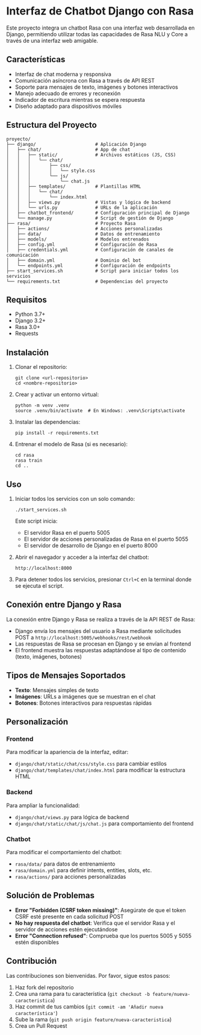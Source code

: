 # Interfaz de Chatbot Django con Rasa

Este proyecto integra un chatbot Rasa con una interfaz web desarrollada en Django, permitiendo utilizar todas las capacidades de Rasa NLU y Core a través de una interfaz web amigable.

## Características

- Interfaz de chat moderna y responsiva
- Comunicación asíncrona con Rasa a través de API REST
- Soporte para mensajes de texto, imágenes y botones interactivos
- Manejo adecuado de errores y reconexión
- Indicador de escritura mientras se espera respuesta
- Diseño adaptado para dispositivos móviles

## Estructura del Proyecto

```
proyecto/
├── django/                      # Aplicación Django
│   ├── chat/                    # App de chat
│   │   ├── static/              # Archivos estáticos (JS, CSS)
│   │   │   └── chat/
│   │   │       ├── css/
│   │   │       │   └── style.css
│   │   │       └── js/
│   │   │           └── chat.js
│   │   ├── templates/           # Plantillas HTML
│   │   │   └── chat/
│   │   │       └── index.html
│   │   ├── views.py             # Vistas y lógica de backend
│   │   └── urls.py              # URLs de la aplicación
│   ├── chatbot_frontend/        # Configuración principal de Django
│   └── manage.py                # Script de gestión de Django
├── rasa/                        # Proyecto Rasa
│   ├── actions/                 # Acciones personalizadas
│   ├── data/                    # Datos de entrenamiento
│   ├── models/                  # Modelos entrenados
│   ├── config.yml               # Configuración de Rasa
│   ├── credentials.yml          # Configuración de canales de comunicación
│   ├── domain.yml               # Dominio del bot
│   └── endpoints.yml            # Configuración de endpoints
├── start_services.sh            # Script para iniciar todos los servicios
└── requirements.txt             # Dependencias del proyecto
```

## Requisitos

- Python 3.7+
- Django 3.2+
- Rasa 3.0+
- Requests

## Instalación

1. Clonar el repositorio:
   ```
   git clone <url-repositorio>
   cd <nombre-repositorio>
   ```

2. Crear y activar un entorno virtual:
   ```
   python -m venv .venv
   source .venv/bin/activate  # En Windows: .venv\Scripts\activate
   ```

3. Instalar las dependencias:
   ```
   pip install -r requirements.txt
   ```

4. Entrenar el modelo de Rasa (si es necesario):
   ```
   cd rasa
   rasa train
   cd ..
   ```

## Uso

1. Iniciar todos los servicios con un solo comando:
   ```
   ./start_services.sh
   ```

   Este script inicia:
   - El servidor Rasa en el puerto 5005
   - El servidor de acciones personalizadas de Rasa en el puerto 5055
   - El servidor de desarrollo de Django en el puerto 8000

2. Abrir el navegador y acceder a la interfaz del chatbot:
   ```
   http://localhost:8000
   ```

3. Para detener todos los servicios, presionar `Ctrl+C` en la terminal donde se ejecuta el script.

## Conexión entre Django y Rasa

La conexión entre Django y Rasa se realiza a través de la API REST de Rasa:

- Django envía los mensajes del usuario a Rasa mediante solicitudes POST a `http://localhost:5005/webhooks/rest/webhook`
- Las respuestas de Rasa se procesan en Django y se envían al frontend
- El frontend muestra las respuestas adaptándose al tipo de contenido (texto, imágenes, botones)

## Tipos de Mensajes Soportados

- **Texto**: Mensajes simples de texto
- **Imágenes**: URLs a imágenes que se muestran en el chat
- **Botones**: Botones interactivos para respuestas rápidas

## Personalización

### Frontend

Para modificar la apariencia de la interfaz, editar:
- `django/chat/static/chat/css/style.css` para cambiar estilos
- `django/chat/templates/chat/index.html` para modificar la estructura HTML

### Backend

Para ampliar la funcionalidad:
- `django/chat/views.py` para lógica de backend
- `django/chat/static/chat/js/chat.js` para comportamiento del frontend

### Chatbot

Para modificar el comportamiento del chatbot:
- `rasa/data/` para datos de entrenamiento
- `rasa/domain.yml` para definir intents, entities, slots, etc.
- `rasa/actions/` para acciones personalizadas

## Solución de Problemas

- **Error "Forbidden (CSRF token missing)"**: Asegúrate de que el token CSRF esté presente en cada solicitud POST
- **No hay respuesta del chatbot**: Verifica que el servidor Rasa y el servidor de acciones estén ejecutándose
- **Error "Connection refused"**: Comprueba que los puertos 5005 y 5055 estén disponibles

## Contribución

Las contribuciones son bienvenidas. Por favor, sigue estos pasos:

1. Haz fork del repositorio
2. Crea una rama para tu característica (`git checkout -b feature/nueva-caracteristica`)
3. Haz commit de tus cambios (`git commit -am 'Añadir nueva característica'`)
4. Sube la rama (`git push origin feature/nueva-caracteristica`)
5. Crea un Pull Request 